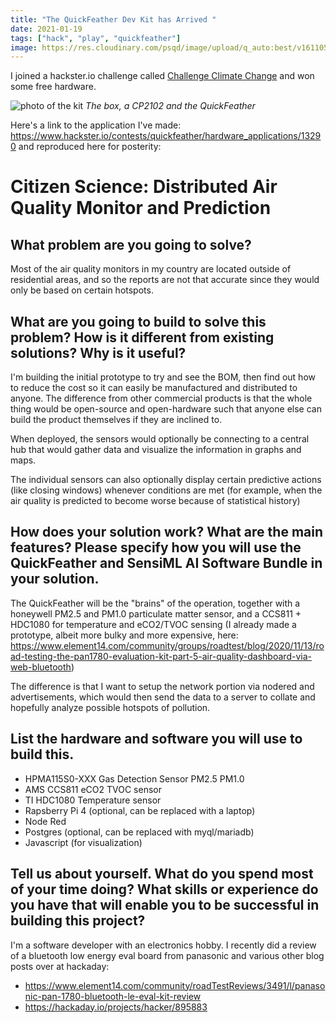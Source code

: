 ```yaml
---
title: "The QuickFeather Dev Kit has Arrived "
date: 2021-01-19
tags: ["hack", "play", "quickfeather"]
image: https://res.cloudinary.com/psqd/image/upload/q_auto:best/v1611055740/hackworkplay/IMG_20210119_140327.jpg
---
```

I joined a hackster.io challenge called [Challenge Climate Change](https://www.hackster.io/contests/quickfeather) and won some free hardware.

<!--more-->

![photo of the kit](https://res.cloudinary.com/psqd/image/upload/q_auto:best/v1611055740/hackworkplay/IMG_20210119_140327.jpg)
*The box, a CP2102 and the QuickFeather*

Here's a link to the application I've made: https://www.hackster.io/contests/quickfeather/hardware_applications/13290 and reproduced here for posterity:

# Citizen Science: Distributed Air Quality Monitor and Prediction

## What problem are you going to solve?

Most of the air quality monitors in my country are located outside of residential areas, and so the reports are not that accurate since they would only be based on certain hotspots.

## What are you going to build to solve this problem? How is it different from existing solutions? Why is it useful?

I'm building the initial prototype to try and see the BOM, then find out how to reduce the cost so it can easily be manufactured and distributed to anyone. The difference from other commercial products is that the whole thing would be open-source and open-hardware such that anyone else can build the product themselves if they are inclined to.

When deployed, the sensors would optionally be connecting to a central hub that would gather data and visualize the information in graphs and maps.

The individual sensors can also optionally display certain predictive actions (like closing windows) whenever conditions are met (for example, when the air quality is predicted to become worse because of statistical history)

## How does your solution work? What are the main features? Please specify how you will use the QuickFeather and SensiML AI Software Bundle in your solution.

The QuickFeather will be the "brains" of the operation, together with a honeywell PM2.5 and PM1.0 particulate matter sensor, and a CCS811 + HDC1080 for temperature and eCO2/TVOC sensing (I already made a prototype, albeit more bulky and more expensive, here: https://www.element14.com/community/groups/roadtest/blog/2020/11/13/road-testing-the-pan1780-evaluation-kit-part-5-air-quality-dashboard-via-web-bluetooth)

The difference is that I want to setup the network portion via nodered and advertisements, which would then send the data to a server to collate and hopefully analyze possible hotspots of pollution.

## List the hardware and software you will use to build this.

* HPMA115S0-XXX Gas Detection Sensor PM2.5 PM1.0
* AMS CCS811 eCO2 TVOC sensor
* TI HDC1080 Temperature sensor
* Rapsberry Pi 4 (optional, can be replaced with a laptop)
* Node Red
* Postgres (optional, can be replaced with myql/mariadb)
* Javascript (for visualization)

## Tell us about yourself. What do you spend most of your time doing? What skills or experience do you have that will enable you to be successful in building this project?

I'm a software developer with an electronics hobby. I recently did a review of a bluetooth low energy eval board from panasonic and various other blog posts over at hackaday:

* https://www.element14.com/community/roadTestReviews/3491/l/panasonic-pan-1780-bluetooth-le-eval-kit-review
* https://hackaday.io/projects/hacker/895883

